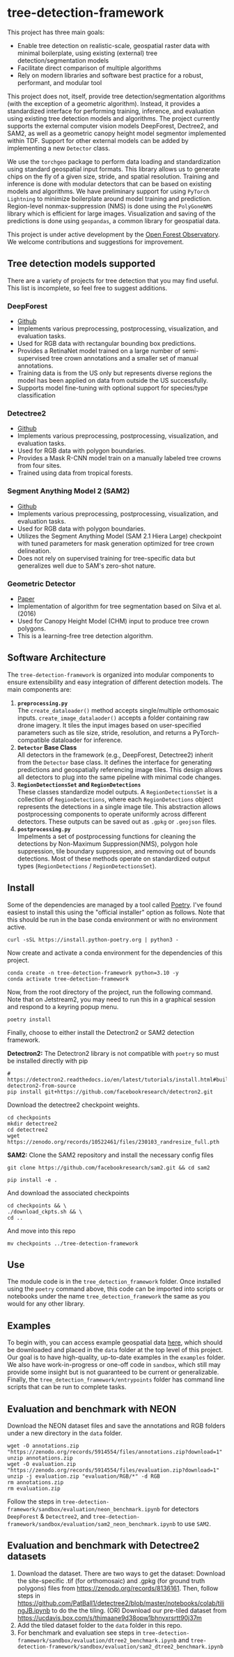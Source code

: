 # tree-detection-framework
This project has three main goals:
* Enable tree detection on realistic-scale, geospatial raster data with minimal boilerplate, using existing (external) tree detection/segmentation models
* Facilitate direct comparison of multiple algorithms
* Rely on modern libraries and software best practice for a robust, performant, and modular tool

This project does not, itself, provide tree detection/segmentation algorithms (with the exception of a geometric algorithm). Instead, it provides a standardized interface for performing training, inference, and evaluation using existing tree detection models and algorithms. The project currently supports the external computer vision models DeepForest, Dectree2, and SAM2, as well as a geometric canopy height model segmentor implemented within TDF. Support for other external models can be added by implementing a new `Detector` class.

We use the `torchgeo` package to perform data loading and standardization using standard geospatial input formats. This library allows us to generate chips on the fly of a given size, stride, and spatial resolution. Training and inference is done with modular detectors that can be based on existing models and algorithms. We have preliminary support for using `PyTorch Lightning` to minimize boilerplate around model training and prediction. Region-level nonmax-suppression (NMS) is done using the `PolyGoneNMS` library which is efficient for large images. Visualization and saving of the predictions is done using `geopandas`, a common library for geospatial data.

This project is under active development by the [Open Forest Observatory](https://openforestobservatory.org/). We welcome contributions and suggestions for improvement.

## Tree detection models supported
There are a variety of projects for tree detection that you may find useful. This list is incomplete, so feel free to suggest additions.

### DeepForest
- [Github](https://github.com/weecology/DeepForest)
- Implements various preprocessing, postprocessing, visualization, and evaluation tasks.
- Used for RGB data with rectangular bounding box predictions.
- Provides a RetinaNet model trained on a large number of semi-supervised tree crown annotations and a smaller set of manual annotations.
- Training data is from the US only but represents diverse regions the model has been applied on data from outside the US successfully.
- Supports model fine-tuning with optional support for species/type classification

### Detectree2
- [Github](https://github.com/PatBall1/detectree2)
- Implements various preprocessing, postprocessing, visualization, and evaluation tasks.
- Used for RGB data with polygon boundaries.
- Provides a Mask R-CNN model train on a manually labeled tree crowns from four sites.
- Trained using data from tropical forests.

### Segment Anything Model 2 (SAM2)
- [Github](https://github.com/facebookresearch/sam2)
- Implements various preprocessing, postprocessing, visualization, and evaluation tasks.
- Used for RGB data with polygon boundaries.
- Utilizes the Segment Anything Model (SAM 2.1 Hiera Large) checkpoint with tuned parameters for mask generation optimized for tree crown delineation.
- Does not rely on supervised training for tree-specific data but generalizes well due to SAM's zero-shot nature.

### Geometric Detector
- [Paper](https://www.tandfonline.com/doi/full/10.1080/07038992.2016.1196582#abstract)
- Implementation of algorithm for tree segmentation based on Silva et al. (2016)
- Used for Canopy Height Model (CHM) input to produce tree crown polygons.
- This is a learning-free tree detection algorithm.

## Software Architecture
The `tree-detection-framework` is organized into modular components to ensure extensibility and easy integration of different detection models. The main components are:

1. **`preprocessing.py`**<br>
   The `create_dataloader()` method accepts single/multiple orthomosaic inputs. `create_image_datalaoder()` accepts a folder containing raw drone imagery. It tiles the input images based on user-specified parameters such as tile size, stride, resolution, and returns a PyTorch-compatible dataloader for inference.
2. **`Detector` Base Class**<br>
   All detectors in the framework (e.g., DeepForest, Detectree2) inherit from the `Detector` base class. It defines the interface for generating predictions and geospatially referencing image tiles. This design allows all detectors to plug into the same pipeline with minimal code changes.
3. **`RegionDetectionsSet` and `RegionDetections`**<br>
   These classes standardize model outputs. A `RegionDetectionsSet` is a collection of `RegionDetections`, where each `RegionDetections` object represents the detections in a single image tile. This abstraction allows postprocessing components to operate uniformly across different detectors. These outputs can be saved out as `.gpkg` or `.geojson` files.
4. **`postprocessing.py`**<br>
   Impelments a set of postprocessing functions for cleaning the detections by Non-Maximum Suppression(NMS), polygon hole suppression, tile boundary suppression, and removing out of bounds detections. Most of these methods operate on standardized output types (`RegionDetections` / `RegionDetectionsSet`).

## Install
Some of the dependencies are managed by a tool called [Poetry](https://python-poetry.org/). I've found
easiest to install this using the "official installer" option as follows. Note that this should be run
in the base conda environment or with no environment active.
```
curl -sSL https://install.python-poetry.org | python3 -
```
Now create and activate a conda environment for the dependencies of this project.
```
conda create -n tree-detection-framework python=3.10 -y
conda activate tree-detection-framework
```

Now, from the root directory of the project, run the following command. Note that on Jetstream2, you
may need to run this in a graphical session and respond to a keyring popup menu.
```
poetry install
```
Finally, choose to either install the Detectron2 or SAM2 detection framework.

**Detectron2:** 
The Detectron2 library is not compatible with `poetry` so must be installed directly with pip
```
# https://detectron2.readthedocs.io/en/latest/tutorials/install.html#build-detectron2-from-source
pip install git+https://github.com/facebookresearch/detectron2.git
```
Download the detectree2 checkpoint weights.
```
cd checkpoints
mkdir detectree2
cd detectree2
wget https://zenodo.org/records/10522461/files/230103_randresize_full.pth
```
**SAM2:** 
Clone the SAM2 repository and install the necessary config files
```
git clone https://github.com/facebookresearch/sam2.git && cd sam2

pip install -e .
```
And download the associated checkpoints
```
cd checkpoints && \
./download_ckpts.sh && \
cd ..
```
And move into this repo
```
mv checkpoints ../tree-detection-framework 
```


## Use
The module code is in the `tree_detection_framework` folder. Once installed using the `poetry`
command above, this code can be imported into scripts or notebooks under the name
 `tree_detection_framework` the same as you would for any other library.

## Examples
To begin with, you can access example geospatial data
[here](https://ucdavis.box.com/v/tdf-example-data), which should be downloaded and placed in the `data` folder at the top level of this project. Our goal is to have high-quality,
up-to-date examples in the `examples` folder. We also have work-in-progress or one-off code in
`sandbox`, which still may provide some insight but is not guaranteed to be current or generalizable.
Finally, the `tree_detection_framework/entrypoints` folder has command line scripts that can be run
to complete tasks.

## Evaluation and benchmark with NEON
Download the NEON dataset files and save the annotations and RGB folders under a new directory in the `data` folder.
```
wget -O annotations.zip "https://zenodo.org/records/5914554/files/annotations.zip?download=1"
unzip annotations.zip
wget -O evaluation.zip "https://zenodo.org/records/5914554/files/evaluation.zip?download=1"
unzip -j evaluation.zip "evaluation/RGB/*" -d RGB
rm annotations.zip
rm evaluation.zip
```
Follow the steps in `tree-detection-framework/sandbox/evaluation/neon_benchmark.ipynb` for detectors `DeepForest` & `Detectree2`, and `tree-detection-framework/sandbox/evaluation/sam2_neon_benchmark.ipynb` to use `SAM2`.

## Evaluation and benchmark with Detectree2 datasets
1. Download the dataset. There are two ways to get the dataset:
    Download the site-specific .tif (for orthomosaic) and .gpkg (for ground truth polygons) files from https://zenodo.org/records/8136161. Then, follow steps in https://github.com/PatBall1/detectree2/blob/master/notebooks/colab/tilingJB.ipynb to do the the tiling.
    (OR)
    Download our pre-tiled dataset from https://ucdavis.box.com/s/thjmaane9d38opw1bhnyxrsrtt90j37m 
3. Add the tiled dataset folder to the `data` folder in this repo.
4. For benchmark and evaluation see steps in `tree-detection-framework/sandbox/evaluation/dtree2_benchmark.ipynb` and `tree-detection-framework/sandbox/evaluation/sam2_dtree2_benchmark.ipynb` 
